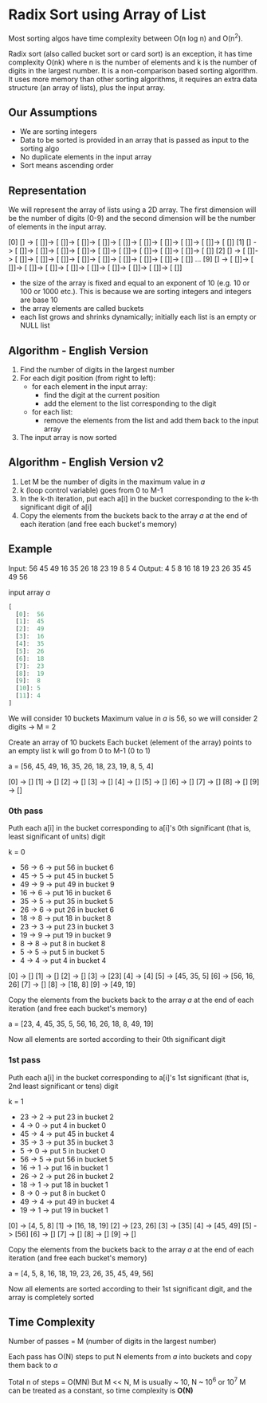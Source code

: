 # Radix Sort using Array of List

Most sorting algos have time complexity between O(n log n) and O(n<sup>2</sup>).

Radix sort (also called bucket sort or card sort) is an exception, it has time complexity O(nk) where n is the number of elements and k is the number of digits in the largest number. It is a non-comparison based sorting algorithm.
It uses more memory than other sorting algorithms, it requires an extra data structure (an array of lists), plus the input array.

## Our Assumptions

- We are sorting integers
- Data to be sorted is provided in an array that is passed as input to the sorting algo
- No duplicate elements in the input array
- Sort means ascending order

## Representation

We will represent the array of lists using a 2D array. The first dimension will be the number of digits (0-9) and the second dimension will be the number of elements in the input array.

[0] [] -> [ []]-> [ []]-> [ []]-> [ []]-> [ []]-> [ []]-> [ []]-> [ []]-> [ []]-> [ []]
[1] [] -> [ []]-> [ []]-> [ []]-> [ []]-> [ []]-> [ []]-> [ []]-> [ []]-> [ []]-> [ []]
[2] [] -> [ []]-> [ []]-> [ []]-> [ []]-> [ []]-> [ []]-> [ []]-> [ []]-> [ []]-> [ []]
...
[9] [] -> [ []]-> [ []]-> [ []]-> [ []]-> [ []]-> [ []]-> [ []]-> [ []]-> [ []]-> [ []]

- the size of the array is fixed and equal to an exponent of 10 (e.g. 10 or 100 or 1000 etc.). This is because we are sorting integers and integers are base 10
- the array elements are called buckets
- each list grows and shrinks dynamically; initially each list is an empty or NULL list

## Algorithm - English Version

1. Find the number of digits in the largest number
2. For each digit position (from right to left):
   - for each element in the input array:
     - find the digit at the current position
     - add the element to the list corresponding to the digit
   - for each list:
     - remove the elements from the list and add them back to the input array
3. The input array is now sorted

## Algorithm - English Version v2

1. Let M be the number of digits in the maximum value in _a_
2. k (loop control variable) goes from 0 to M-1
3. In the k-th iteration, put each a[i] in the bucket corresponding to the k-th significant digit of a[i]
4. Copy the elements from the buckets back to the array _a_ at the end of each iteration (and free each bucket's memory)

## Example

Input: 56 45 49 16 35 26 18 23 19 8 5 4
Output: 4 5 8 16 18 19 23 26 35 45 49 56

input array _a_

```js
[
  [0]:  56
  [1]:  45
  [2]:  49
  [3]:  16
  [4]:  35
  [5]:  26
  [6]:  18
  [7]:  23
  [8]:  19
  [9]:  8
  [10]: 5
  [11]: 4
]
```

We will consider 10 buckets
Maximum value in _a_ is 56, so we will consider 2 digits -> M = 2

Create an array of 10 buckets
Each bucket (element of the array) points to an empty list
k will go from 0 to M-1 (0 to 1)

a = [56, 45, 49, 16, 35, 26, 18, 23, 19, 8, 5, 4]

[0] -> []
[1] -> []
[2] -> []
[3] -> []
[4] -> []
[5] -> []
[6] -> []
[7] -> []
[8] -> []
[9] -> []

### 0th pass

Puth each a[i] in the bucket corresponding to a[i]'s 0th significant (that is, least significant of units) digit

k = 0

- 56 -> 6 -> put 56 in bucket 6
- 45 -> 5 -> put 45 in bucket 5
- 49 -> 9 -> put 49 in bucket 9
- 16 -> 6 -> put 16 in bucket 6
- 35 -> 5 -> put 35 in bucket 5
- 26 -> 6 -> put 26 in bucket 6
- 18 -> 8 -> put 18 in bucket 8
- 23 -> 3 -> put 23 in bucket 3
- 19 -> 9 -> put 19 in bucket 9
- 8 -> 8 -> put 8 in bucket 8
- 5 -> 5 -> put 5 in bucket 5
- 4 -> 4 -> put 4 in bucket 4

[0] -> []
[1] -> []
[2] -> []
[3] -> [23]
[4] -> [4]
[5] -> [45, 35, 5]
[6] -> [56, 16, 26]
[7] -> []
[8] -> [18, 8]
[9] -> [49, 19]

Copy the elements from the buckets back to the array _a_ at the end of each iteration (and free each bucket's memory)

a = [23, 4, 45, 35, 5, 56, 16, 26, 18, 8, 49, 19]

Now all elements are sorted according to their 0th significant digit

### 1st pass

Puth each a[i] in the bucket corresponding to a[i]'s 1st significant (that is, 2nd least significant or tens) digit

k = 1

- 23 -> 2 -> put 23 in bucket 2
- 4 -> 0 -> put 4 in bucket 0
- 45 -> 4 -> put 45 in bucket 4
- 35 -> 3 -> put 35 in bucket 3
- 5 -> 0 -> put 5 in bucket 0
- 56 -> 5 -> put 56 in bucket 5
- 16 -> 1 -> put 16 in bucket 1
- 26 -> 2 -> put 26 in bucket 2
- 18 -> 1 -> put 18 in bucket 1
- 8 -> 0 -> put 8 in bucket 0
- 49 -> 4 -> put 49 in bucket 4
- 19 -> 1 -> put 19 in bucket 1

[0] -> [4, 5, 8]
[1] -> [16, 18, 19]
[2] -> [23, 26]
[3] -> [35]
[4] -> [45, 49]
[5] -> [56]
[6] -> []
[7] -> []
[8] -> []
[9] -> []

Copy the elements from the buckets back to the array _a_ at the end of each iteration (and free each bucket's memory)

a = [4, 5, 8, 16, 18, 19, 23, 26, 35, 45, 49, 56]

Now all elements are sorted according to their 1st significant digit, and the array is completely sorted

## Time Complexity

Number of passes = M (number of digits in the largest number)

Each pass has O(N) steps to put N elements from _a_ into buckets and copy them back to _a_

Total n of steps = O(MN)
But M << N, M is usually ~ 10, N ~ 10<sup>6</sup> or 10<sup>7</sup>
M can be treated as a constant, so time complexity is **O(N)**
